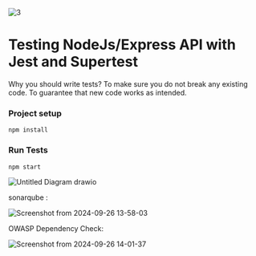 

![3](https://github.com/user-attachments/assets/1caa1bf7-719a-4fbd-8d81-42414b7e7c3f)


# Testing NodeJs/Express API with Jest and Supertest

Why you should write tests?
To make sure you do not break any existing code.
To guarantee that new code works as intended.


### Project setup

```
npm install
```

### Run Tests
```
npm start
```

![Untitled Diagram drawio](https://github.com/user-attachments/assets/006476f9-4eeb-4d1f-bc21-765b98f6651c)

sonarqube :

![Screenshot from 2024-09-26 13-58-03](https://github.com/user-attachments/assets/5b27e0d5-692b-4082-9d7d-eb249277b937)



OWASP Dependency Check:


![Screenshot from 2024-09-26 14-01-37](https://github.com/user-attachments/assets/83e3fdda-7438-46ac-933d-accd2a7bb01d)



